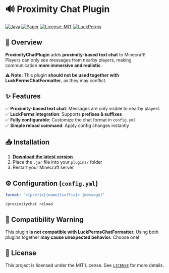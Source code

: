 # 🔊 Proximity Chat Plugin

[![Java](https://img.shields.io/badge/Java-21-red)](#) [![Paper](https://img.shields.io/badge/Paper-1.21+-blue)](https://papermc.io/downloads/paper) [![License: MIT](https://img.shields.io/badge/License-MIT-green)](LICENSE) [![LuckPerms](https://img.shields.io/badge/LuckPerms-Supported-brightgreen)](https://luckperms.net/download)

## 🚀 Overview
**ProximityChatPlugin** adds **proximity-based text chat** to Minecraft!  
Players can only see messages from nearby players, making communication **more immersive and realistic**.

⚠️ **Note:** This plugin **should not be used together with LuckPermsChatFormatter**, as they may conflict.

## ✨ Features
✅ **Proximity-based text chat**: Messages are only visible to nearby players  
✅ **LuckPerms Integration**: Supports **prefixes & suffixes**  
✅ **Fully configurable**: Customize the chat format in `config.yml`  
✅ **Simple reload command**: Apply config changes instantly

## 📥 Installation
1. **[Download the latest version](https://github.com/QuokkaGame/ProximityChatPlugin/releases)**
2. Place the `.jar` file into your `plugins/` folder
3. Restart your Minecraft server

## ⚙️ Configuration (`config.yml`)
```yaml
format: "<{prefix}{name}{suffix}> {message}"
```
```bash
/proximitychat reload
```
## 🛑 Compatibility Warning
This plugin **is not compatible with LuckPermsChatFormatter.**
Using both plugins together **may cause unexpected behavior.** Choose one!
## 📜 License
This project is licensed under the MIT License.
See [`LICENSE`](LICENSE) for more details.

